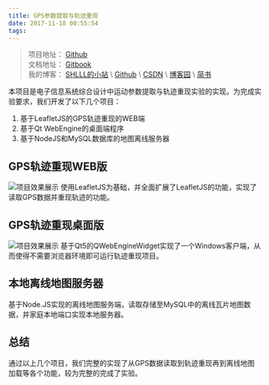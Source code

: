 ```yaml
---
title: GPS参数提取与轨迹重现
date: 2017-11-18 00:55:54
tags:
---
```


>项目地址： [Github](https://github.com/shlllshlll/GPSLoc)  
>文档地址： [Gitbook](https://shlllshlll.gitbooks.io/gps-trajectory-reproduce/>content/)  
>我的博客： [SHLLL的小站](http://shlll.me) \ [Github](https://shlllshlll.github.io/) \ [CSDN](http://blog.csdn.net/u011880112) \ [博客园](http://www.cnblogs.com/shlll/) \ [简书](https://www.jianshu.com/u/cbf8b521f6c2)


本项目是电子信息系统综合设计中运动参数提取与轨迹重现实验的实现。为完成实验要求，我们开发了以下几个项目：

1. 基于LeafletJS的GPS轨迹重现的WEB端
2. 基于Qt WebEngine的桌面端程序
3. 基于NodeJS和MySQL数据库的地图离线服务器

## GPS轨迹重现WEB版
![项目效果展示](https://i.loli.net/2017/11/13/5a09648b66c54.gif "GPS轨迹重现效果")
使用LeafletJS为基础，并全面扩展了LeafletJS的功能，实现了读取GPS数据并重现轨迹的功能。

## GPS轨迹重现桌面版
![项目效果展示](https://i.loli.net/2017/11/13/5a0967937a0a4.gif "GPS轨迹重现效果")
基于Qt5的QWebEngineWidget实现了一个Windows客户端，从而使得不需要浏览器环境即可运行轨迹重现项目。

## 本地离线地图服务器
基于Node.JS实现的离线地图服务端，读取存储至MySQL中的离线瓦片地图数据，并家庭本地端口实现本地服务器。

## 总结
通过以上几个项目，我们完整的实现了从GPS数据读取到轨迹重现再到离线地图加载等各个功能，较为完整的完成了实验。
